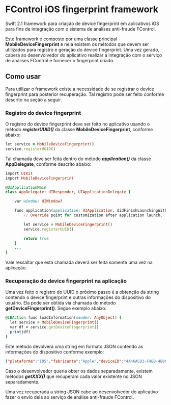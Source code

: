 # FControl iOS fingerprint framework
Swift 2.1 framework para criação de device fingerprint em aplicativos iOS para
fins de integração com o sistema de análises anti-fraude FControl.

Este framework é composto por uma classe principal **MobileDeviceFingerprint**
e nela existem os métodos que devem ser utilizados para registro e geração do
device fingerprint. Uma vez gerado, caberá ao desenvolvedor do aplicativo
realizar a integração com o serviço de análises FControl e fornecer o fingerprint
criado.

## Como usar

Para utilizar o framework existe a necessidade de se registrar o device fingerprint para posterior recuperação. Tal registro pode ser feito conforme descrito na seção a seguir.

### Registro do device fingerprint

O registro do device fingerprint deve ser feito no aplicativo usando o método ***registerUUID()*** da classe **MobileDeviceFingerprint**, conforme abaixo:

```ruby
let service = MobileDeviceFingerprint()
service.registerUUID()
```

Tal chamada deve ser feita dentro do método ***application()*** da classe **AppDelegate**, conforme descrito abaixo:

```ruby
import UIKit
import MobileDeviceFingerprint

@UIApplicationMain
class AppDelegate: UIResponder, UIApplicationDelegate {

    var window: UIWindow?

    func application(application: UIApplication, didFinishLaunchingWithOptions launchOptions: [NSObject: AnyObject]?) -> Bool {
        // Override point for customization after application launch.

        let service = MobileDeviceFingerprint()
        service.registerUUID()

        return true
    }
    ...
}
```

Vale ressaltar que esta chamada deverá ser feita somente uma vez na aplicação.

### Recuperação do device fingerprint na aplicação

Uma vez feito o registro do UUID o próximo passo é a obtenção da string contendo o device fingerprint e outras informações do dispositivo do usuário. Ela pode ser obtida via chamada do método **getDeviceFingerprint()**. Segue exemplo abaixo:

```ruby
@IBAction func loadInformation(sender: AnyObject) {
  let service = MobileDeviceFingerprint()
  var df = service.getDeviceFingerprint()
  print(df)
}
```

Este método devolverá uma string em formato JSON contendo as informações do dispositivo conforme exemplo:

```json
{"plataforma":"IOS","fabricante":"Apple","deviceID":"4A46ACD3-F4EB-4B0C-85F9-E98A2AC884B1","modelo":"Simulator","operadora":"","os":"iPhone OS","osVersion":"9.1","deviceName":"iPhone Simulator","ssidWifi":"","ddd":"","telefone":"","latitude":"","longitude":""}
```

Caso o desenvolvedor queria obter os dados separadamente, existem métodos ***getXXX()*** que recuperam cada valor existente no JSON separadamente.

Uma vez recuperada a string JSON cabe ao desenvolvedor do aplicativo fazer o envio dela ao serviço de análise anti-fraude FControl.
